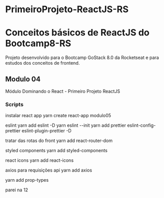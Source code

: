 # PrimeiroProjeto-ReactJS-RS

# Conceitos básicos de ReactJS do Bootcamp8-RS

Projeto desenvolvido para o Bootcamp GoStack 8.0 da Rocketseat e para estudos dos conceitos de frontend.

## Modulo 04

Módulo Dominando o React - Primeiro Projeto ReactJS

### Scripts

instalar react app
yarn create react-app modulo05

eslint
yarn add eslint -D
yarn eslint --init
yarn add prettier eslint-config-prettier eslint-plugin-prettier -D

tratar das rotas do front
yarn add react-router-dom

styled components
yarn add styled-components

react icons
yarn add react-icons

axios para requisições api
yarn add axios

yarn add prop-types

parei na 12
